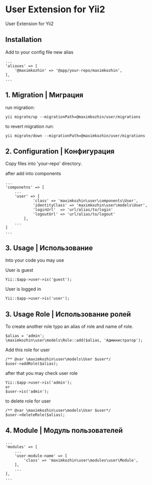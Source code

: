 ﻿User Extension for Yii2 
========================
User Extension for Yii2 

Installation
------------

Add to your config file new alias

```
...
'aliases' => [
    '@maximkozhin' => '@app/your-repo/maximkozhin',
],
...
```


**1. Migration | Миграция**
---------------------------

run migration:
```
yii migrate/up --migrationPath=@maximkozhin/user/migrations
```

to revert migration run:
```
yii migrate/down --migrationPath=@maximkozhin/user/migrations
```

**2. Configuration | Конфигурация**
-----------------------------------
Copy files into 'your-repo' directory.


after add into components
```
...
'componetns' => [
    ...
    'user' => [
            'class' => 'maximkozhin\user\components\User',
            'identityClass' => 'maximkozhin\user\models\User',
            'loginUrl'  => 'url/alias/to/login'
            'logoutUrl' => 'url/alias/to/logout'
        ],
    ...
]
...
```

**3. Usage | Использование**
----------------------------

Into your code you may use 

User is guest

```
Yii::$app->user->is('guest');
```

User is logged in

```
Yii::$app->user->is('user');
```


**3. Usage Role | Использование ролей**
----------------------------

To create another role typo an alias of role and name of role.
```
$alias = 'admin';
\maximkozhin\user\models\Role::add($alias, 'Администратор');
```

Add this role for user
```
/** @var \maximkozhin\user\models\User $user*/
$user->addRole($alias);
```

after that you may check user role
```
Yii::$app->user->is('admin');
or
$user->is('admin');
```

to delete role for user
```
/** @var \maximkozhin\user\models\User $user*/
$user->deleteRole($alias);
```

**4. Module | Модуль пользователей**
------------------------------------

```
...
'modules' => [
    ...
    'user-module-name' => [
        'class' => 'maximkozhin\user\modules\user\Module',
    ],
    ...
],
...
```




